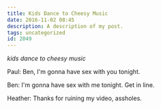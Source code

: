 ```yaml
---
title: Kids Dance to Cheesy Music
date: 2016-11-02 08:45
description: A description of my post.
tags: uncategorized
id: 2049
---
```

*kids dance to cheesy music*

Paul:  Ben, I'm gonna have sex with you tonight.

Ben:  I'm gonna have sex with me tonight.  Get in line.

Heather:  Thanks for ruining my video, assholes.